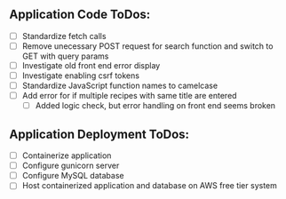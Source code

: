 ## Application Code ToDos:
- [ ] Standardize fetch calls
- [ ] Remove unecessary POST request for search function and switch to GET with query params
- [ ] Investigate old front end error display
- [ ] Investigate enabling csrf tokens
- [ ] Standardize JavaScript function names to camelcase
- [ ] Add error for if multiple recipes with same title are entered
  - [ ] Added logic check, but error handling on front end seems broken

## Application Deployment ToDos:
- [ ] Containerize application
- [ ] Configure gunicorn server
- [ ] Configure MySQL database
- [ ] Host containerized application and database on AWS free tier system
